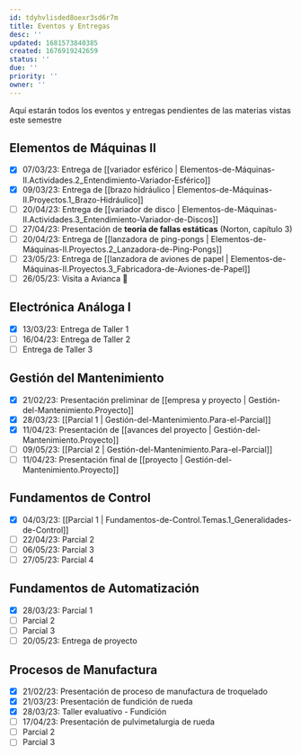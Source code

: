 ```yaml
---
id: tdyhvlisded8oexr3sd6r7m
title: Eventos y Entregas
desc: ''
updated: 1681573840385
created: 1676919242659
status: ''
due: ''
priority: ''
owner: ''
---
```


Aquí estarán todos los eventos y entregas pendientes de las materias vistas este semestre

## Elementos de Máquinas II

- [X] 07/03/23: Entrega de [[variador esférico | Elementos-de-Máquinas-II.Actividades.2_Entendimiento-Variador-Esférico]]
- [X] 09/03/23: Entrega de [[brazo hidráulico | Elementos-de-Máquinas-II.Proyectos.1_Brazo-Hidráulico]]
- [ ] 20/04/23: Entrega de [[variador de disco | Elementos-de-Máquinas-II.Actividades.3_Entendimiento-Variador-de-Discos]]
- [ ] 27/04/23: Presentación de **teoría de fallas estáticas** (Norton, capítulo 3)
- [ ] 20/04/23: Entrega de [[lanzadora de ping-pongs | Elementos-de-Máquinas-II.Proyectos.2_Lanzadora-de-Ping-Pongs]]
- [ ] 23/05/23: Entrega de [[lanzadora de aviones de papel | Elementos-de-Máquinas-II.Proyectos.3_Fabricadora-de-Aviones-de-Papel]]
- [ ] 26/05/23: Visita a Avianca 🙌

## Electrónica Análoga I
- [X] 13/03/23: Entrega de Taller 1
- [ ] 16/04/23: Entrega de Taller 2
- [ ] Entrega de Taller 3

## Gestión del Mantenimiento
- [X] 21/02/23: Presentación preliminar de [[empresa y proyecto | Gestión-del-Mantenimiento.Proyecto]]
- [X] 28/03/23: [[Parcial 1 | Gestión-del-Mantenimiento.Para-el-Parcial]]
- [X] 11/04/23: Presentación de [[avances del proyecto | Gestión-del-Mantenimiento.Proyecto]]
- [ ] 09/05/23: [[Parcial 2 | Gestión-del-Mantenimiento.Para-el-Parcial]]
- [ ] 11/04/23: Presentación final de [[proyecto | Gestión-del-Mantenimiento.Proyecto]]

## Fundamentos de Control
- [X] 04/03/23: [[Parcial 1 | Fundamentos-de-Control.Temas.1_Generalidades-de-Control]]
- [ ] 22/04/23: Parcial 2
- [ ] 06/05/23: Parcial 3
- [ ] 27/05/23: Parcial 4

## Fundamentos de Automatización
- [X] 28/03/23: Parcial 1
- [ ] Parcial 2
- [ ] Parcial 3
- [ ] 20/05/23: Entrega de proyecto

## Procesos de Manufactura
- [X] 21/02/23: Presentación de proceso de manufactura de troquelado
- [X] 21/03/23: Presentación de fundición de rueda
- [X] 28/03/23: Taller evaluativo - Fundición
- [ ] 17/04/23: Presentación de pulvimetalurgia de rueda
- [ ] Parcial 2
- [ ] Parcial 3